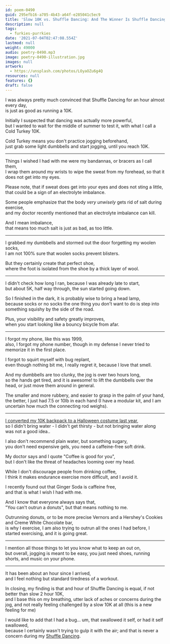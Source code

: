 ```yaml
---
id: poem-0490
guid: 295efb16-a705-4b43-a64f-e285041c5ec9
title: 'Slow 10K vs. Shuffle Dancing: And The Winner Is Shuffle Dancing'
description: null
tags:
  - furkies-purrkies
date: '2021-07-04T02:47:08.554Z'
lastmod: null
weight: 49000
audio: poetry-0490.mp3
image: poetry-0490-illustration.jpg
images: null
artwork:
  - https://unsplash.com/photos/LOyaOZu6g4Q
resources: null
features: {}
draft: false
---
```


I was always pretty much convinced that Shuffle Dancing for an hour almost every day,\
is just as good as running a 10K.

Initially I suspected that dancing was actually more powerful,\
but I wanted to wait for the middle of summer to test it, with what I call a Cold Turkey 10K.

Cold Turkey means you don't practice jogging beforehand,\
just grab some light dumbbells and start jogging, until you reach 10K.

---

Things I wished I had with me were my bandannas, or bracers as I call them,\
I wrap them around my wrists to wipe the sweat from my forehead, so that it does not get into my eyes.

Please note, that if sweat does get into your eyes and does not sting a little,\
that could be a sign of an electrolyte imbalance.

Some people emphasize that the body *very unwisely* gets rid of salt during exercise,\
and my doctor recently mentioned that an electrolyte imbalance can kill.

And I mean imbalance,\
that means too much salt is just as bad, as too little.

---

I grabbed my dumbbells and stormed out the door forgetting my woolen socks,\
I am not 100% sure that woolen socks prevent blisters.

But they certainly create that perfect shoe,\
where the foot is isolated from the shoe by a thick layer of wool.

---

I didn't check how long I ran, because I was already late to start,\
but about 5K, half way through, the sun started going down.

So I finished in the dark, it is probably wise to bring a head lamp,\
because socks or no socks the one thing you don't want to do is step into something squishy by the side of the road.

Plus, your visibility and safety greatly improves,\
when you start looking like a bouncy bicycle from afar.

---

I forgot my phone, like this was 1999,\
also, I forgot my phone number, though in my defense I never tried to memorize it in the first place.

I forgot to squirt myself with bug replant,\
even though nothing bit me, I really regret it, because I love that smell.

And my dumbbells are too clunky, the jog is over two hours long,\
so the hands get tired, and it is awesome! to lift the dumbbells over the head, or just move them around in general.

The smaller and more rubbery, and easier to grasp in the palm of your hand,\
the better, I just had 7.5 or 10lb in each hand (I have a modular kit, and I am uncertain how much the connecting rod weighs).

---

[I converted my 10K backpack to a Halloween costume last year](https://www.youtube.com/watch?v=j5HW8zop8yM),\
so I didn't bring water - I didn't get thirsty - but not bringing water along was not a good idea..

I also don't recommend plain water, but something sugary,\
you don't need expensive gels, you need a caffeine-free soft drink.

My doctor says and I quote "Coffee is good for you",\
but I don't like the threat of headaches looming over my head.

While I don't discourage people from drinking coffee,\
I think it makes endurance exercise more difficult, and I avoid it.

I recently found out that Ginger Soda is caffeine free,\
and that is what I wish I had with me.

And I know that everyone always says that,\
"You can't outrun a donuts", but that means nothing to me.

Outrunning donuts, or to be more precise Vernors and a Hershey's Cookies and Creme White Chocolate bar,\
is why I exercise, I am also trying to outrun all the ones I had before, I started exercising, and it is going great.

---

I mention all those things to let you know what to keep an out on,\
but overall, jogging is meant to be easy, you just need shoes, running shorts, and music on your phone.

---

It has been about an hour since I arrived,\
and I feel nothing but standard tiredness of a workout.

In closing, my finding is that and hour of Shuffle Dancing is equal, if not better than slow 2 hour 10K,\
and I base this on my breathing, utter lack of aches or concerns during the jog, and not really feeling challenged by a slow 10K at all (this is a new feeling for me)

I would like to add that I had a bug... um, that swallowed it self, or had it self swallowed,\
because I certainly wasn't trying to gulp it with the air; and that is never a concern during my [Shuffle Dancing](https://www.youtube.com/results?search_query=Shuffle+Dancing+Tutorial).
